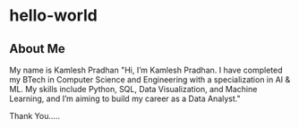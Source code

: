 # hello-world
## About Me
My name is Kamlesh Pradhan
"Hi, I’m Kamlesh Pradhan. I have completed my BTech in Computer Science and Engineering with a specialization in AI & ML. My skills include Python, SQL, Data Visualization, and Machine Learning, and I’m aiming to build my career as a Data Analyst."

Thank You.....

